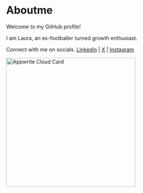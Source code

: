# Aboutme
Welcome to my GitHub profile! 

I am Laura, an ex-footballer turned growth enthusiast.

Connect with me on socials.
[Linkedin](https://www.linkedin.com/in/laura-du-ry-53203b94/) | [X](https://twitter.com/LDRVBH) | [Instagram](https://www.instagram.com/lauradury/)


<a href="https://cloud.appwrite.io/card/644ba7258b2976dbd46b">
	<img width="350" src="https://cloud.appwrite.io/v1/cards/cloud?userId=644ba7258b2976dbd46b" alt="Appwrite Cloud Card" />
</a>



